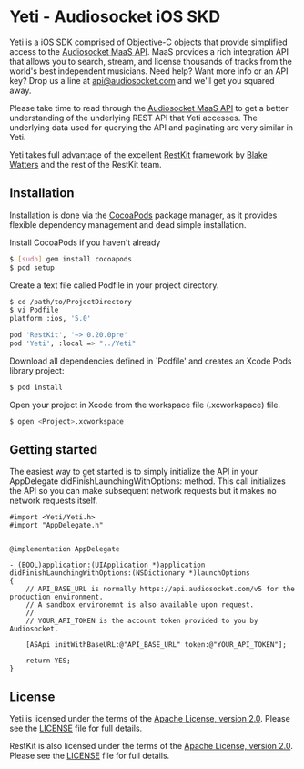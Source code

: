 # Yeti - Audiosocket iOS SKD

Yeti is a iOS SDK comprised of Objective-C objects that provide simplified access to the
[Audiosocket MaaS API](http://http://develop.audiosocket.com/).
MaaS provides a rich integration API that allows you to search, stream, and license
thousands of tracks from the world's best
independent musicians. Need help? Want more info or an API key?
Drop us a line at api@audiosocket.com and we'll get you squared away.

Please take time to read through the [Audiosocket MaaS API](http://http://develop.audiosocket.com/) to get
a better understanding of the underlying REST API that Yeti accesses.
The underlying data used for querying the API and paginating are very similar in Yeti.

Yeti takes full advantage of the excellent [RestKit](https://github.com/RestKit/RestKit)
framework  by [Blake Watters](http://twitter.com/blakewatters) and the rest of the RestKit team.

## Installation

Installation is done via the [CocoaPods](http://cocoapods.org/) package manager,
as it provides flexible dependency management and dead simple installation.

Install CocoaPods if you haven't already

``` bash
$ [sudo] gem install cocoapods
$ pod setup
```

Create a text file called Podfile in your project directory.

``` bash
$ cd /path/to/ProjectDirectory
$ vi Podfile
platform :ios, '5.0'

pod 'RestKit', '~> 0.20.0pre'
pod 'Yeti', :local => "../Yeti"
```

Download all dependencies defined in `Podfile' and creates an Xcode Pods library project:

``` bash
$ pod install
```

Open your project in Xcode from the workspace file (.xcworkspace) file.

``` bash
$ open <Project>.xcworkspace
```

## Getting started

The easiest way to get started is to simply initialize the API in your
AppDelegate didFinishLaunchingWithOptions: method. This call initializes the API
so you can make subsequent network requests but it makes no network requests itself.

```
#import <Yeti/Yeti.h>
#import "AppDelegate.h"


@implementation AppDelegate

- (BOOL)application:(UIApplication *)application didFinishLaunchingWithOptions:(NSDictionary *)launchOptions
{
    // API_BASE_URL is normally https://api.audiosocket.com/v5 for the production environment.
    // A sandbox environemnt is also available upon request.
    //
    // YOUR_API_TOKEN is the account token provided to you by Audiosocket.

    [ASApi initWithBaseURL:@"API_BASE_URL" token:@"YOUR_API_TOKEN"];

    return YES;
}
```


## License

Yeti is licensed under the terms of the [Apache License, version 2.0](http://www.apache.org/licenses/LICENSE-2.0.html).
Please see the [LICENSE](https://github.com/Yeti/Yeti/blob/master/LICENSE) file for full details.

RestKit is also licensed under the terms of the [Apache License, version 2.0](http://www.apache.org/licenses/LICENSE-2.0.html).
Please see the [LICENSE](https://github.com/RestKit/RestKit/blob/master/LICENSE) file for full details.
